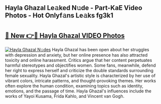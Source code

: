 ## Hayla Ghazal Le𝚊ked N𝚞de - Part-KaE Video Photos - Hot Onlyf𝚊ns Le𝚊ks fg3k1

# <h2><a href="http://ac20109.deff.icu/?id=Hayla+Ghazal">🔗 New 👉🔴 Hayla Ghazal VIDEO Photos</a></h2>

[![Hayla Ghazal N𝚞des](https://i.imgur.com/rIISA9y.gif)](http://ac20109.deff.icu/?id=Hayla+Ghazal)
Hayla Ghazal has been open about her struggles with depression and anxiety, but her online presence has also attracted toxicity and online harassment. Critics argue that her content perpetuates harmful stereotypes and objectifies women. Some fans, meanwhile, defend her right to express herself and criticize the double standards surrounding female sexuality. Hayla Ghazal's artistic style is characterized by her use of vibrant colors, intricate patterns, and thought-provoking themes. Her works often explore the human condition, examining topics such as identity, emotions, and the passage of time. Hayla Ghazal's influences include the works of Yayoi Kusama, Frida Kahlo, and Vincent van Gogh.
